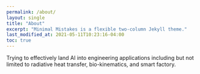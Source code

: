 ```yaml
---
permalink: /about/
layout: single
title: "About"
excerpt: "Minimal Mistakes is a flexible two-column Jekyll theme."
last_modified_at: 2021-05-11T10:23:16-04:00
toc: true
---
```


Trying to effectively land AI into engineering applications including but not limited to radiative heat transfer, bio-kinematics, and smart factory.

